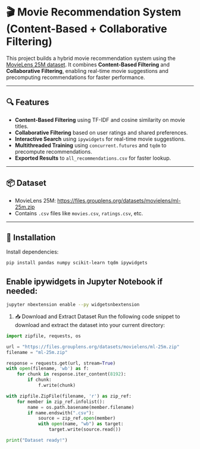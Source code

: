 # 🎬 Movie Recommendation System (Content-Based + Collaborative Filtering)

This project builds a hybrid movie recommendation system using the [MovieLens 25M dataset](https://grouplens.org/datasets/movielens/25m/). It combines **Content-Based Filtering** and **Collaborative Filtering**, enabling real-time movie suggestions and precomputing recommendations for faster performance.

---

## 🔍 Features

- **Content-Based Filtering** using TF-IDF and cosine similarity on movie titles.
- **Collaborative Filtering** based on user ratings and shared preferences.
- **Interactive Search** using `ipywidgets` for real-time movie suggestions.
- **Multithreaded Training** using `concurrent.futures` and `tqdm` to precompute recommendations.
- **Exported Results** to `all_recommendations.csv` for faster lookup.

---

## 📦 Dataset

- MovieLens 25M: https://files.grouplens.org/datasets/movielens/ml-25m.zip
- Contains `.csv` files like `movies.csv`, `ratings.csv`, etc.

---

## 🧪 Installation

Install dependencies:

```bash
pip install pandas numpy scikit-learn tqdm ipywidgets
```
## Enable ipywidgets in Jupyter Notebook if needed:
```bash
jupyter nbextension enable --py widgetsnbextension
```
1. 📥 Download and Extract Dataset
Run the following code snippet to download and extract the dataset into your current directory:
```python
import zipfile, requests, os

url = "https://files.grouplens.org/datasets/movielens/ml-25m.zip"
filename = "ml-25m.zip"

response = requests.get(url, stream=True)
with open(filename, 'wb') as f:
    for chunk in response.iter_content(8192):
        if chunk:
            f.write(chunk)

with zipfile.ZipFile(filename, 'r') as zip_ref:
    for member in zip_ref.infolist():
        name = os.path.basename(member.filename)
        if name.endswith(".csv"):
            source = zip_ref.open(member)
            with open(name, "wb") as target:
                target.write(source.read())

print("Dataset ready!")
```
